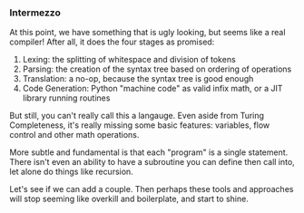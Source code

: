 ### Intermezzo

At this point, we have something that is ugly looking, but seems like a real compiler! After all, it does the four stages as promised:

1. Lexing: the splitting of whitespace and division of tokens
2. Parsing: the creation of the syntax tree based on ordering of operations
3. Translation: a no-op, because the syntax tree is good enough
4. Code Generation: Python "machine code" as valid infix math, or a JIT library running routines

But still, you can't really call this a langauge. Even aside from Turing Completeness, it's really missing some basic features: variables, flow control and other math operations.

More subtle and fundamental is that each "program" is a single statement. There isn't even an ability to have a subroutine you can define then call into, let alone do things like recursion.

Let's see if we can add a couple. Then perhaps these tools and approaches will stop seeming like overkill and boilerplate, and start to shine.
